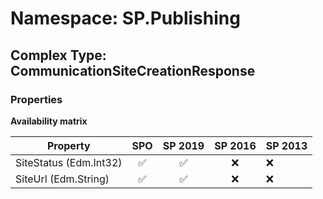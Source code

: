 # Namespace: SP.Publishing

## Complex Type: CommunicationSiteCreationResponse

### Properties

**Availability matrix**

Property | SPO | SP 2019 | SP 2016 | SP 2013
----------|:---:|:-------:|:-------:|:-------
SiteStatus (Edm.Int32) | ✅ | ✅ | ❌ | ❌
SiteUrl (Edm.String) | ✅ | ✅ | ❌ | ❌
